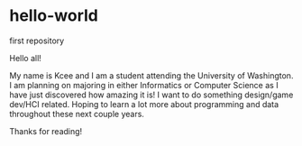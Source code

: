 # hello-world
first repository

Hello all!

My name is Kcee and I am a student attending the University of Washington. I am planning on majoring in either Informatics or Computer Science as I have just discovered how amazing it is! I want to do something design/game dev/HCI related. Hoping to learn a lot more about programming and data throughout these next couple years.

Thanks for reading!
